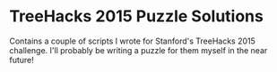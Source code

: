 TreeHacks 2015 Puzzle Solutions
===============================
Contains a couple of scripts I wrote for Stanford's TreeHacks 2015 challenge.
I'll probably be writing a puzzle for them myself in the near future!
